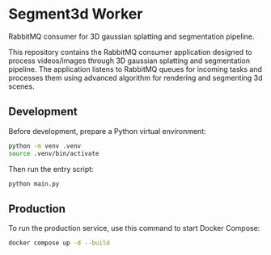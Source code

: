 # Segment3d Worker

RabbitMQ consumer for 3D gaussian splatting and segmentation pipeline.

This repository contains the RabbitMQ consumer application designed to process
videos/images through 3D gaussian splatting and segmentation pipeline. The
application listens to RabbitMQ queues for incoming tasks and processes them
using advanced algorithm for rendering and segmenting 3d scenes.

## Development

Before development, prepare a Python virtual environment:

```bash
python -m venv .venv
source .venv/bin/activate
```

Then run the entry script:

```bash
python main.py
```

## Production

To run the production service, use this command to start Docker Compose:

```bash
docker compose up -d --build
```
